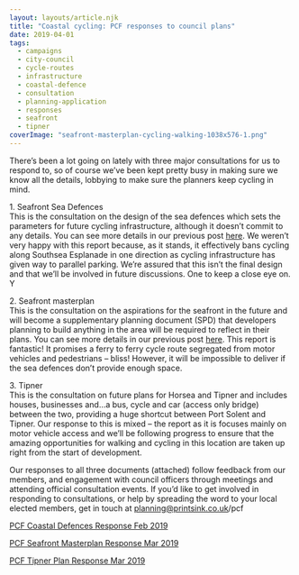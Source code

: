 ```yaml
---
layout: layouts/article.njk
title: "Coastal cycling: PCF responses to council plans"
date: 2019-04-01
tags:  
  - campaigns
  - city-council
  - cycle-routes
  - infrastructure 
  - coastal-defence
  - consultation
  - planning-application
  - responses
  - seafront
  - tipner
coverImage: "seafront-masterplan-cycling-walking-1038x576-1.png"
---
```


There’s been a lot going on lately with three major consultations for us to respond to, so of course we’ve been kept pretty busy in making sure we know all the details, lobbying to make sure the planners keep cycling in mind.

1\. Seafront Sea Defences  
This is the consultation on the design of the sea defences which sets the parameters for future cycling infrastructure, although it doesn’t commit to any details. You can see more details in our previous post [here](http://www.printsink.co.uk/pcf/2019/02/seafront-cycling-action-needed-now-now-now/). We weren’t very happy with this report because, as it stands, it effectively bans cycling along Southsea Esplanade in one direction as cycling infrastructure has given way to parallel parking. We’re assured that this isn’t the final design and that we’ll be involved in future discussions. One to keep a close eye on. Y

2\. Seafront masterplan  
This is the consultation on the aspirations for the seafront in the future and will become a supplementary planning document (SPD) that developers planning to build anything in the area will be required to reflect in their plans. You can see more details in our previous post [here](http://www.printsink.co.uk/pcf/2019/02/seafront-cycling-action-needed-now-now-now/). This report is fantastic! It promises a ferry to ferry cycle route segregated from motor vehicles and pedestrians – bliss! However, it will be impossible to deliver if the sea defences don’t provide enough space.

3\. Tipner  
This is the consultation on future plans for Horsea and Tipner and includes houses, businesses and…a bus, cycle and car (access only bridge) between the two, providing a huge shortcut between Port Solent and Tipner. Our response to this is mixed – the report as it is focuses mainly on motor vehicle access and we’ll be following progress to ensure that the amazing opportunities for walking and cycling in this location are taken up right from the start of development.

Our responses to all three documents (attached) follow feedback from our members, and engagement with council officers through meetings and attending official consultation events. If you’d like to get involved in responding to consultations, or help by spreading the word to your local elected members, get in touch at planning@printsink.co.uk/pcf

[PCF Coastal Defences Response Feb 2019](http://www.printsink.co.uk/pcf/2019/04/coastal-cycling-pcf-responses-to-council-plans/pcf-coastal-defences-response-feb-2019/)

[PCF Seafront Masterplan Response Mar 2019](http://www.printsink.co.uk/pcf/2019/04/coastal-cycling-pcf-responses-to-council-plans/pcf-seafront-masterplan-response-mar-2019/)

[PCF Tipner Plan Response Mar 2019](http://www.printsink.co.uk/pcf/2019/04/coastal-cycling-pcf-responses-to-council-plans/pcf-tipner-plan-response-mar-2019/)
